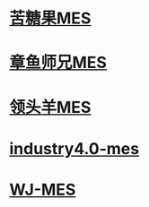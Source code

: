 # [苦糖果MES](https://gitee.com/kutangguo/ktg-mes?_from=gitee_search)
# [章鱼师兄MES](https://gitee.com/wangziyangyang/MES-Springboot.git)
# [领头羊MES](https://gitee.com/wangziyangyang/MES.git)
# [industry4.0-mes](https://gitee.com/ricefish/industry4.0-mes.git)
# [WJ-MES](https://gitee.com/vulcanw/wj-mes.git)